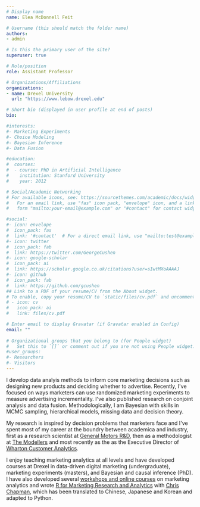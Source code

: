 ```yaml
---
# Display name
name: Elea McDonnell Feit

# Username (this should match the folder name)
authors:
- admin

# Is this the primary user of the site?
superuser: true

# Role/position
role: Assistant Professor

# Organizations/Affiliations
organizations:
- name: Drexel University
  url: "https://www.lebow.drexel.edu"

# Short bio (displayed in user profile at end of posts)
bio: 

#interests:
#- Marketing Experiments
#- Choice Modeling
#- Bayesian Inference
#- Data Fusion

#education:
#  courses:
#  - course: PhD in Artificial Intelligence
#    institution: Stanford University
#    year: 2012

# Social/Academic Networking
# For available icons, see: https://sourcethemes.com/academic/docs/widgets/#icons
#   For an email link, use "fas" icon pack, "envelope" icon, and a link in the
#   form "mailto:your-email@example.com" or "#contact" for contact widget.

#social:
#- icon: envelope
#  icon_pack: fas
#  link: '#contact'  # For a direct email link, use "mailto:test@example.org".
#- icon: twitter
#  icon_pack: fab
#  link: https://twitter.com/GeorgeCushen
#- icon: google-scholar
#  icon_pack: ai
#  link: https://scholar.google.co.uk/citations?user=sIwtMXoAAAAJ
#- icon: github
#  icon_pack: fab
#  link: https://github.com/gcushen
## Link to a PDF of your resume/CV from the About widget.
# To enable, copy your resume/CV to `static/files/cv.pdf` and uncomment the lines below.  
# - icon: cv
#   icon_pack: ai
#   link: files/cv.pdf

# Enter email to display Gravatar (if Gravatar enabled in Config)
email: ""
  
# Organizational groups that you belong to (for People widget)
#   Set this to `[]` or comment out if you are not using People widget.  
#user_groups:
#- Researchers
#- Visitors
---
```


I develop data analyis methods to inform core marketing decisions such as  designing new products and deciding whether to advertise. Recently, I've focused on ways marketers can use randomized marketing experiments to measure advertising incrementality. I've also published research on conjoint analysis and data fusion. Methodologically, I am Bayesian with skills in MCMC sampling, hierarchical models, missing data and decision theory.  

My research is inspired by decision problems that marketers face and I've spent most of my career at the boundry between academica and industry, first as a research scientist at [General Motors R&D](https://en.wikipedia.org/wiki/General_Motors#Research_and_development), then as a methodologist at [The Modellers](https://www.hallandpartners.com/the-modellers) and most recently as the as the Executive Director of [Wharton Customer Analytics](https://wcai.wharton.upenn.edu). 

I enjoy teaching marketing analytics at all levels and have developed courses at Drexel in data-driven digital marketing (undergraduate), marketing experiments (masters), and Bayesian and causal inference (PhD). I have also developed several [workshops and online courses](/teaching) on marketing analytics and wrote [R for Marketing Research and Analytics](http://r-marketing.r-forge.r-project.org/) with [Chris Chapman](https://research.google/people/ChrisChapman/), which has been translated to Chinese, Japanese and Korean and adapted to Python. 

